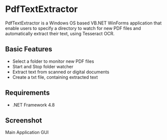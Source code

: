 # PdfTextExtractor
PdfTextExtractor is a Windows OS based VB.NET WinForms application that enable users to specify a directory to watch for new PDF files and automatically extract their text, using Tesseract OCR.

## Basic Features
* Select a folder to monitor new PDF files
* Start and Stop folder watcher
* Extract text from scanned or digital documents
* Create a txt file, containing extracted text

## Requirements
* .NET Framework 4.8

## Screenshot
Main Application GUI

